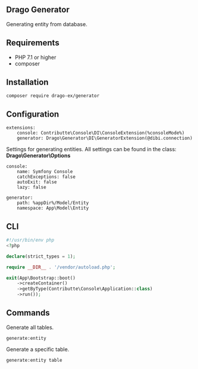 ## Drago Generator

Generating entity from database.

## Requirements

- PHP 7.1 or higher
- composer

## Installation

```
composer require drago-ex/generator
```

## Configuration

```
extensions:
    console: Contributte\Console\DI\ConsoleExtension(%consoleMode%)
    generator: Drago\Generator\DI\GeneratorExtension(@dibi.connection)
```

Settings for generating entities. All settings can be found in the class: **Drago\Generator\Options**

```
console:
    name: Symfony Console
    catchExceptions: false
    autoExit: false
    lazy: false

generator:
    path: %appDir%/Model/Entity
    namespace: App\Model\Entity
```

## CLI

```php
#!/usr/bin/env php
<?php

declare(strict_types = 1);

require __DIR__ . '/vendor/autoload.php';

exit(App\Bootstrap::boot()
    ->createContainer()
    ->getByType(Contributte\Console\Application::class)
    ->run());
```

## Commands

Generate all tables.

```
generate:entity
```

Generate a specific table.

```
generate:entity table
```
